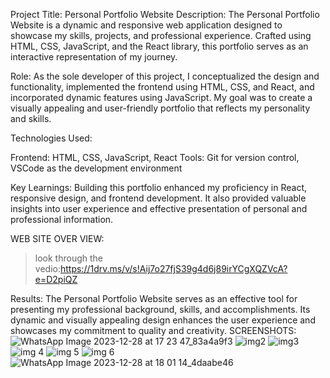 

Project Title: Personal Portfolio Website
Description:
The Personal Portfolio Website is a dynamic and responsive web application designed to showcase my skills, projects, and professional experience. Crafted using HTML, CSS, JavaScript, and the React library, this portfolio serves as an interactive representation of my journey.

Role:
As the sole developer of this project, I conceptualized the design and functionality, implemented the frontend using HTML, CSS, and React, and incorporated dynamic features using JavaScript. My goal was to create a visually appealing and user-friendly portfolio that reflects my personality and skills.

Technologies Used:

Frontend: HTML, CSS, JavaScript, React
Tools: Git for version control, VSCode as the development environment

Key Learnings:
Building this portfolio enhanced my proficiency in React, responsive design, and frontend development. It also provided valuable insights into user experience and effective presentation of personal and professional information.

WEB SITE OVER VIEW:
>look through the vedio:https://1drv.ms/v/s!Aij7o27fjS39g4d6j89irYCgXQZVcA?e=D2piQZ

Results:
The Personal Portfolio Website serves as an effective tool for presenting my professional background, skills, and accomplishments. Its dynamic and visually appealing design enhances the user experience and showcases my commitment to quality and creativity.
SCREENSHOTS:
![WhatsApp Image 2023-12-28 at 17 23 47_83a4a9f3](https://github.com/Ramyasree2003/webpage/assets/118150077/9d509124-5524-450f-8699-3764e7fa50e5)
![img2](https://github.com/Ramyasree2003/webpage/assets/118150077/cc3e76d2-a71b-4f41-8e33-f8a3152e1c24)
![img3](https://github.com/Ramyasree2003/webpage/assets/118150077/fcda750b-dc41-48e9-becd-6254df6b6f82)
![img 4](https://github.com/Ramyasree2003/webpage/assets/118150077/b75996a9-2314-4cd6-86f4-8c8e18c276c0)
![img 5](https://github.com/Ramyasree2003/webpage/assets/118150077/4a81fbe2-31f0-4b35-b9de-c787892c278d)
![img 6](https://github.com/Ramyasree2003/webpage/assets/118150077/5d7e948b-e4af-4c1e-afe7-bd2c071d90ae)
![WhatsApp Image 2023-12-28 at 18 01 14_4daabe46](https://github.com/Ramyasree2003/webpage/assets/118150077/54c78462-e3ed-4c9d-8a7d-1a044ba05edd)






